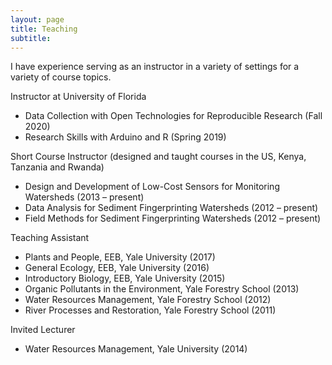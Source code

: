 ```yaml
---
layout: page
title: Teaching
subtitle: 
---
```

I have experience serving as an instructor in a variety of settings for a variety of course topics.

Instructor at University of Florida
 - Data Collection with Open Technologies for Reproducible Research (Fall 2020) 
 - Research Skills with Arduino and R (Spring 2019)

Short Course Instructor (designed and taught courses in the US, Kenya, Tanzania and Rwanda)
 - Design and Development of Low-Cost Sensors for Monitoring Watersheds (2013 – present)
 - Data Analysis for Sediment Fingerprinting Watersheds (2012 – present)
 - Field Methods for Sediment Fingerprinting Watersheds (2012 – present)
 
Teaching Assistant
 - Plants and People, EEB, Yale University (2017)
 - General Ecology, EEB, Yale University (2016)
 - Introductory Biology, EEB, Yale University (2015)
 - Organic Pollutants in the Environment, Yale Forestry School (2013)
 - Water Resources Management, Yale Forestry School (2012)
 - River Processes and Restoration, Yale Forestry School (2011)
 
Invited Lecturer
 - Water Resources Management, Yale University (2014)
